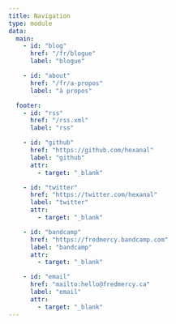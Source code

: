 ```yaml
---
title: Navigation
type: module
data:
  main:
    - id: "blog"
      href: "/fr/blogue"
      label: "blogue"

    - id: "about"
      href: "/fr/a-propos"
      label: "à propos"

  footer:
    - id: "rss"
      href: "/rss.xml"
      label: "rss"

    - id: "github"
      href: "https://github.com/hexanal"
      label: "github"
      attr:
        - target: "_blank"

    - id: "twitter"
      href: "https://twitter.com/hexanal"
      label: "twitter"
      attr:
        - target: "_blank"

    - id: "bandcamp"
      href: "https://fredmercy.bandcamp.com"
      label: "bandcamp"
      attr:
        - target: "_blank"

    - id: "email"
      href: "mailto:hello@fredmercy.ca"
      label: "email"
      attr:
        - target: "_blank"
---
```

